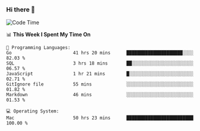 ### Hi there 👋

<!--
**CrazyCollin/crazycollin** is a ✨ _special_ ✨ repository because its `README.md` (this file) appears on your GitHub profile.

Here are some ideas to get you started:

- 🔭 I’m currently working on ...
- 🌱 I’m currently learning ...
- 👯 I’m looking to collaborate on ...
- 🤔 I’m looking for help with ...
- 💬 Ask me about ...
- 📫 How to reach me: ...
- 😄 Pronouns: ...
- ⚡ Fun fact: ...
-->

<!--START_SECTION:waka-->
![Code Time](http://img.shields.io/badge/Code%20Time-2%2C438%20hrs%2022%20mins-blue)

📊 **This Week I Spent My Time On** 

```text
💬 Programming Languages: 
Go                       41 hrs 20 mins      █████████████████████░░░░   82.03 % 
SQL                      3 hrs 18 mins       ██░░░░░░░░░░░░░░░░░░░░░░░   06.57 % 
JavaScript               1 hr 21 mins        █░░░░░░░░░░░░░░░░░░░░░░░░   02.71 % 
GitIgnore file           55 mins             ░░░░░░░░░░░░░░░░░░░░░░░░░   01.82 % 
Markdown                 46 mins             ░░░░░░░░░░░░░░░░░░░░░░░░░   01.53 % 

💻 Operating System: 
Mac                      50 hrs 23 mins      █████████████████████████   100.00 % 
```


<!--END_SECTION:waka-->
